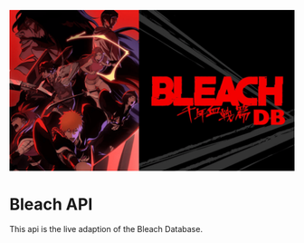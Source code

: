![Bleach Banner](banner.png "Banner")

# Bleach API

This api is the live adaption of the Bleach Database.